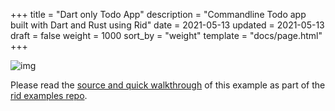 +++
title = "Dart only Todo App"
description = "Commandline Todo app built with Dart and Rust using Rid"
date = 2021-05-13
updated = 2021-05-13
draft = false
weight = 1000
sort_by = "weight"
template = "docs/page.html"
+++

![img](../dart-todo.png)

Please read the [source and quick
walkthrough](https://github.com/thlorenz/rid-examples/tree/master/dart/todo) of this example as
part of the [rid examples repo](https://github.com/thlorenz/rid-examples).
